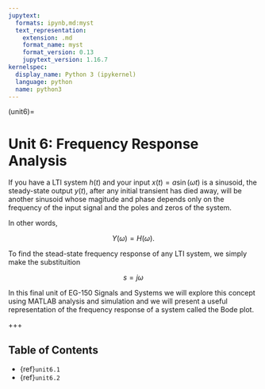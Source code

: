 ```yaml
---
jupytext:
  formats: ipynb,md:myst
  text_representation:
    extension: .md
    format_name: myst
    format_version: 0.13
    jupytext_version: 1.16.7
kernelspec:
  display_name: Python 3 (ipykernel)
  language: python
  name: python3
---
```


(unit6)=
# Unit 6: Frequency Response Analysis

If you have a LTI system $h(t)$ and your input $x(t) = a\sin(\omega t)$ is a sinusoid, the steady-state output $y(t)$, after any initial transient has died away, will be another sinusoid whose magitude and phase depends only on the frequency of the input signal and the poles and zeros of the system.

In other words,

$$Y(\omega) = H(\omega).$$

To find the stead-state frequency response of any LTI system, we simply make the substituition 

$$s = j\omega$$

In this final unit of EG-150 Signals and Systems we will explore this concept using MATLAB analysis and simulation and we will present a useful representation of the frequency response of a system called the Bode plot.

+++

## Table of Contents

* {ref}`unit6.1`
* {ref}`unit6.2`
